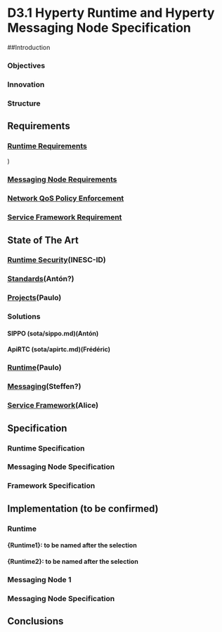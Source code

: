 # D3.1 Hyperty Runtime and Hyperty Messaging Node Specification

##Introduction

### Objectives

### Innovation

### Structure

## Requirements

### [Runtime Requirements](https://github.com/reTHINK-project/core-framework/labels/Runtime%20Requirement)
)

### [Messaging Node Requirements](https://github.com/reTHINK-project/core-framework/labels/Messaging%20Node%20Requirement)

### [Network QoS Policy Enforcement](https://github.com/reTHINK-project/core-framework/labels/Network%20QoS%20Requirement)

### [Service Framework Requirement](https://github.com/reTHINK-project/core-framework/labels/Service%20Framework%20Requirement)

## State of The Art

### [Runtime Security](../sota/runtime/runtime-security.md)(INESC-ID)

### [Standards](sota/standards.md)(Antón?)

### [Projects](sota/projects.md)(Paulo)

### Solutions

#### SIPPO (sota/sippo.md)(Antón)

#### ApiRTC (sota/apirtc.md)(Frédéric)

### [Runtime](sota/runtime.md)(Paulo)

### [Messaging](sota/messaging.md)(Steffen?)

### [Service Framework](sota/service-framwork.md)(Alice)

## Specification

### Runtime Specification

### Messaging Node Specification

### Framework Specification

## Implementation (to be confirmed)

### Runtime

#### {Runtime1}: to be named after the selection

#### {Runtime2}: to be named after the selection

### Messaging Node 1

### Messaging Node Specification

## Conclusions
